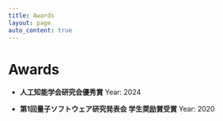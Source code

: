 ```yaml
---
title: Awards
layout: page
auto_content: true
---
```


# Awards

- **人工知能学会研究会優秀賞**
  Year: 2024

- **第1回量子ソフトウェア研究発表会 学生奨励賞受賞**
  Year: 2020

